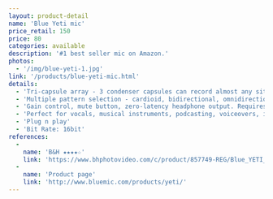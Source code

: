```yaml
---
layout: product-detail
name: 'Blue Yeti mic'
price_retail: 150
price: 80
categories: available
description: '#1 best seller mic on Amazon.'
photos:
  - '/img/blue-yeti-1.jpg'
link: '/products/blue-yeti-mic.html'
details:
  - 'Tri-capsule array - 3 condenser capsules can record almost any situation'
  - 'Multiple pattern selection - cardioid, bidirectional, omnidirectional & stereo'
  - 'Gain control, mute button, zero-latency headphone output. Requires a minimum of 64 MB of RAM'
  - 'Perfect for vocals, musical instruments, podcasting, voiceovers, interviews, field recordings, conference calls'
  - 'Plug n play'
  - 'Bit Rate: 16bit'
references:
  -
    name: 'B&H ★★★★☆'
    link: 'https://www.bhphotovideo.com/c/product/857749-REG/Blue_YETI_Yeti_Multi_Pattern_USB_Microphone.html'
  -
    name: 'Product page'
    link: 'http://www.bluemic.com/products/yeti/'
---
```

